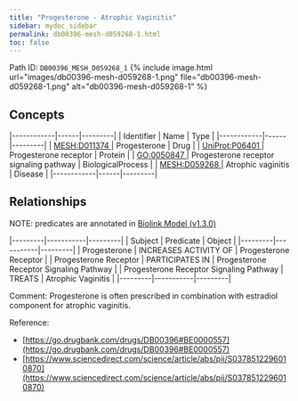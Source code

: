 ```yaml
---
title: "Progesterone - Atrophic Vaginitis"
sidebar: mydoc_sidebar
permalink: db00396-mesh-d059268-1.html
toc: false 
---
```



Path ID: `DB00396_MESH_D059268_1`
{% include image.html url="images/db00396-mesh-d059268-1.png" file="db00396-mesh-d059268-1.png" alt="db00396-mesh-d059268-1" %}

## Concepts

|------------|------|---------|
| Identifier | Name | Type    |
|------------|------|---------|
| <a href="https://identifiers.org/MESH:D011374">MESH:D011374 </a> | Progesterone | Drug |
| <a href="https://identifiers.org/UniProt:P06401">UniProt:P06401 </a> | Progesterone receptor | Protein |
| <a href="https://identifiers.org/GO:0050847">GO:0050847 </a> | Progesterone receptor signaling pathway | BiologicalProcess |
| <a href="https://identifiers.org/MESH:D059268">MESH:D059268 </a> | Atrophic vaginitis | Disease |
|------------|------|---------|

## Relationships


NOTE: predicates are annotated in <a href="https://github.com/biolink/biolink-model/releases/tag/v1.3.0">Biolink Model (v1.3.0)</a>

|---------|-----------|---------|
| Subject | Predicate | Object  |
|---------|-----------|---------|
| Progesterone | INCREASES ACTIVITY OF | Progesterone Receptor |
| Progesterone Receptor | PARTICIPATES IN | Progesterone Receptor Signaling Pathway |
| Progesterone Receptor Signaling Pathway | TREATS | Atrophic Vaginitis |
|---------|-----------|---------|

Comment: Progesterone is often prescribed in combination with estradiol component for atrophic vaginitis.

Reference: 
  - [https://go.drugbank.com/drugs/DB00396#BE0000557](https://go.drugbank.com/drugs/DB00396#BE0000557)
  - [https://www.sciencedirect.com/science/article/abs/pii/S0378512296010870](https://www.sciencedirect.com/science/article/abs/pii/S0378512296010870)
